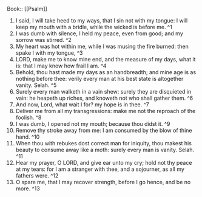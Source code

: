  Book:: [[Psalm]]
 1. I said, I will take heed to my ways, that I sin not with my tongue: I will keep my mouth with a bridle, while the wicked is before me. ^1
 2. I was dumb with silence, I held my peace, even from good; and my sorrow was stirred. ^2
 3. My heart was hot within me, while I was musing the fire burned: then spake I with my tongue, ^3
 4. LORD, make me to know mine end, and the measure of my days, what it is: that I may know how frail I am. ^4
 5. Behold, thou hast made my days as an handbreadth; and mine age is as nothing before thee: verily every man at his best state is altogether vanity. Selah. ^5
 6. Surely every man walketh in a vain shew: surely they are disquieted in vain: he heapeth up riches, and knoweth not who shall gather them. ^6
 7. And now, Lord, what wait I for? my hope is in thee. ^7
 8. Deliver me from all my transgressions: make me not the reproach of the foolish. ^8
 9. I was dumb, I opened not my mouth; because thou didst it. ^9
 10. Remove thy stroke away from me: I am consumed by the blow of thine hand. ^10
 11. When thou with rebukes dost correct man for iniquity, thou makest his beauty to consume away like a moth: surely every man is vanity. Selah. ^11
 12. Hear my prayer, O LORD, and give ear unto my cry; hold not thy peace at my tears: for I am a stranger with thee, and a sojourner, as all my fathers were. ^12
 13. O spare me, that I may recover strength, before I go hence, and be no more. ^13
